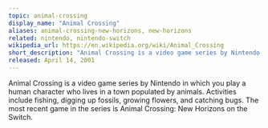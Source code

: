 ```yaml
---
topic: animal-crossing
display_name: "Animal Crossing"
aliases: animal-crossing-new-horizons, new-horizons
related: nintendo, nintendo-switch
wikipedia_url: https://en.wikipedia.org/wiki/Animal_Crossing
short_description: "Animal Crossing is a video game series by Nintendo."
released: April 14, 2001
---
```

Animal Crossing is a video game series by Nintendo in which you play a human character who lives in a town populated by animals. Activities include fishing, digging up fossils, growing flowers, and catching bugs. The most recent game in the series is Animal Crossing: New Horizons on the Switch.
